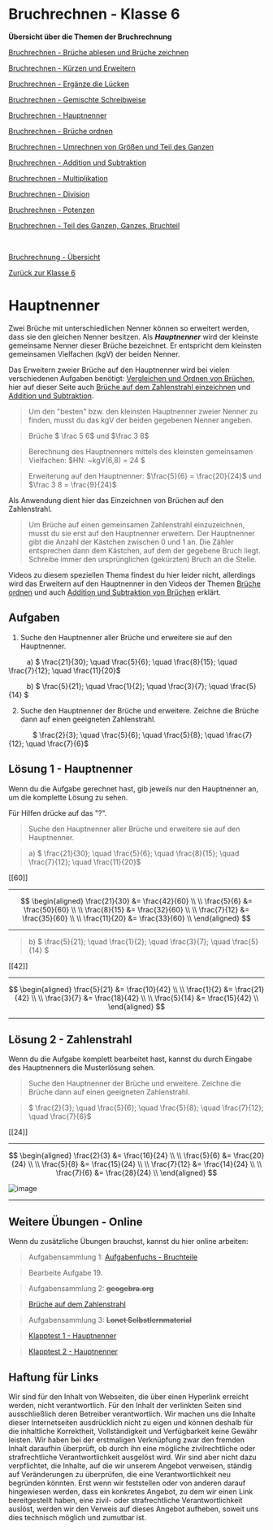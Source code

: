 <!--
author: Susanne Suckfüll
email: su-aes@masannek.de
language: de
narrator: German Female
script: url.js

View this file on https://liascript.github.io/course/?https://raw.githubusercontent.com/SUC-AES/Mathematik-5/master/2_Massen_1.md
-->

# Bruchrechnen - Klasse 6

**Übersicht über die Themen der Bruchrechnung**

[Bruchrechnen - Brüche ablesen und Brüche zeichnen](https://liascript.github.io/course/?https://raw.githubusercontent.com/SUC-AES/Mathe-Webseite/master/Klasse_06/02_Bruchrechnen/M-06-02-01-Ablesen-Zeichnen.md#2)

[Bruchrechnen - Kürzen und Erweitern](https://liascript.github.io/course/?https://raw.githubusercontent.com/SUC-AES/Mathe-Webseite/master/Klasse_06/02_Bruchrechnen/M-06-02-02-Kuerzen-Erweitern.md#2)

[Bruchrechnen - Ergänze die Lücken](https://liascript.github.io/course/?https://raw.githubusercontent.com/SUC-AES/Mathe-Webseite/master/Klasse_06/02_Bruchrechnen/M-06-02-03-Ergaenze-Luecken.md#2)

[Bruchrechnen - Gemischte Schreibweise](https://liascript.github.io/course/?https://raw.githubusercontent.com/SUC-AES/Mathe-Webseite/master/Klasse_06/02_Bruchrechnen/M-06-02-04-Gemischte-Schreibweise.md#2)

[Bruchrechnen - Hauptnenner](https://liascript.github.io/course/?https://raw.githubusercontent.com/SUC-AES/Mathe-Webseite/master/Klasse_06/02_Bruchrechnen/M-06-02-05-Hauptnenner.md#2)

[Bruchrechnen - Brüche ordnen](https://liascript.github.io/course/?https://raw.githubusercontent.com/SUC-AES/Mathe-Webseite/master/Klasse_06/02_Bruchrechnen/M-06-02-02-Kuerzen-Erweitern.md#2)

[Bruchrechnen - Umrechnen von Größen und Teil des Ganzen](https://liascript.github.io/course/?https://raw.githubusercontent.com/SUC-AES/Mathe-Webseite/master/Klasse_06/02_Bruchrechnen/M-06-02-07-Groessen-Teil-des-Ganzen.md#2)

[Bruchrechnen - Addition und Subtraktion](https://liascript.github.io/course/?https://raw.githubusercontent.com/SUC-AES/Mathe-Webseite/master/Klasse_06/02_Bruchrechnen/M-06-02-08-Addition-Subtraktion.md#2)

[Bruchrechnen - Multiplikation](https://liascript.github.io/course/?https://raw.githubusercontent.com/SUC-AES/Mathe-Webseite/master/Klasse_06/02_Bruchrechnen/M-06-02-09-Multiplikation.md#2)

[Bruchrechnen - Division](https://liascript.github.io/course/?https://raw.githubusercontent.com/SUC-AES/Mathe-Webseite/master/Klasse_06/02_Bruchrechnen/M-06-02-10-Division.md#2)

[Bruchrechnen - Potenzen](https://liascript.github.io/course/?https://raw.githubusercontent.com/SUC-AES/Mathe-Webseite/master/Klasse_06/02_Bruchrechnen/M-06-02-11-Potenzen.md#2)

[Bruchrechnen - Teil des Ganzen, Ganzes, Bruchteil](https://liascript.github.io/course/?https://raw.githubusercontent.com/SUC-AES/Mathe-Webseite/master/Klasse_06/02_Bruchrechnen/M-06-02-12-TdG-Ganzes-Bruchteil.md#2)



$\qquad$

[Bruchrechnung - Übersicht](https://liascript.github.io/course/?https://raw.githubusercontent.com/SUC-AES/Mathe-Webseite/master/Klasse_06/02_Bruchrechnen/M-06-02-00-Uebersicht.md#1)

[Zurück zur Klasse 6]()




# Hauptnenner

Zwei Brüche mit unterschiedlichen Nenner können so erweitert werden, dass sie den gleichen Nenner besitzen.
Als ***Hauptnenner*** wird der kleinste gemeinsame Nenner dieser Brüche bezeichnet. Er entspricht dem kleinsten gemeinsamen Vielfachen (kgV) der beiden Nenner.

Das Erweitern zweier Brüche auf den Hauptnenner wird bei vielen verschiedenen Aufgaben benötigt: [Vergleichen und Ordnen von Brüchen](https://liascript.github.io/course/?https://raw.githubusercontent.com/SUC-AES/Mathe-Webseite/master/Klasse_06/02_Bruchrechnen/M-06-02-02-Kuerzen-Erweitern.md#2), hier auf dieser Seite auch [Brüche auf dem Zahlenstrahl einzeichnen](https://liascript.github.io/course/?https://raw.githubusercontent.com/SUC-AES/Mathe-Webseite/master/Klasse_06/02_Bruchrechnen/M-06-02-05-Hauptnenner.md#5) und [Addition und Subtraktion](https://liascript.github.io/course/?https://raw.githubusercontent.com/SUC-AES/Mathe-Webseite/master/Klasse_06/02_Bruchrechnen/M-06-02-08-Addition-Subtraktion.md#2).

> Um den "besten" bzw. den kleinsten Hauptnenner zweier Nenner zu finden, musst du das kgV der beiden gegebenen Nenner angeben.

> Brüche $ \frac 5 6$ und $\frac 3 8$

> Berechnung des Hauptnenners mittels des kleinsten gemeinsamen Vielfachen: $HN: ~kgV(6,8) = 24 $

> Erweiterung auf den Hauptnenner: $\frac{5}{6} = \frac{20}{24}$ und $\frac 3 8 = \frac{9}{24}$

Als Anwendung dient hier das Einzeichnen von Brüchen auf den Zahlenstrahl.

> Um Brüche auf einen gemeinsamen Zahlenstrahl einzuzeichnen, musst du sie erst auf den Hauptnenner erweitern. Der Hauptnenner gibt die Anzahl der Kästchen zwischen 0 und 1 an. Die Zähler entsprechen dann dem Kästchen, auf dem der gegebene Bruch liegt. Schreibe immer den ursprünglichen (gekürzten) Bruch an die Stelle.

Videos zu diesem speziellen Thema findest du hier leider nicht, allerdings wird das Erweitern auf den Hauptnenner in den Videos der Themen [Brüche ordnen](https://liascript.github.io/course/?https://raw.githubusercontent.com/SUC-AES/Mathe-Webseite/master/Klasse_06/02_Bruchrechnen/M-06-02-02-Kuerzen-Erweitern.md#2) und auch [Addition und Subtraktion von Brüchen](https://liascript.github.io/course/?https://raw.githubusercontent.com/SUC-AES/Mathe-Webseite/master/Klasse_06/02_Bruchrechnen/M-06-02-08-Addition-Subtraktion.md#2) erklärt.


## Aufgaben

1. Suche den Hauptnenner aller Brüche und erweitere sie auf den Hauptnenner.

$\qquad$ a) $ \frac{21}{30}; \quad \frac{5}{6}; \quad \frac{8}{15}; \quad \frac{7}{12}; \quad \frac{11}{20}$

$\qquad$ b) $ \frac{5}{21}; \quad \frac{1}{2}; \quad \frac{3}{7}; \quad \frac{5}{14} $


2. Suche den Hauptnenner der Brüche und erweitere. Zeichne die Brüche dann auf einen geeigneten Zahlenstrahl.

$\qquad ~~~$  $ \frac{2}{3}; \quad \frac{5}{6}; \quad \frac{5}{8}; \quad \frac{7}{12}; \quad \frac{7}{6}$


## Lösung 1 - Hauptnenner

Wenn du die Aufgabe gerechnet hast, gib jeweils nur den Hauptnenner an, um die komplette Lösung zu sehen.

Für Hilfen drücke auf das "?".

> Suche den Hauptnenner aller Brüche und erweitere sie auf den Hauptnenner.

> a) $ \frac{21}{30}; \quad \frac{5}{6}; \quad \frac{8}{15}; \quad \frac{7}{12}; \quad \frac{11}{20}$


[[60]]
*********************************


$$
\begin{aligned}
  \frac{21}{30} &= \frac{42}{60} \\ \\
  \frac{5}{6} &= \frac{50}{60} \\ \\
  \frac{8}{15} &= \frac{32}{60} \\ \\
  \frac{7}{12} &= \frac{35}{60} \\ \\
  \frac{11}{20} &= \frac{33}{60} \\
\end{aligned}
$$

*********************************


> b) $ \frac{5}{21}; \quad \frac{1}{2}; \quad \frac{3}{7}; \quad \frac{5}{14} $


[[42]]
*********************************


$$
\begin{aligned}
  \frac{5}{21} &= \frac{10}{42} \\ \\
  \frac{1}{2} &= \frac{21}{42} \\ \\
  \frac{3}{7} &= \frac{18}{42} \\ \\
  \frac{5}{14} &= \frac{15}{42} \\
\end{aligned}
$$

*********************************


## Lösung 2 - Zahlenstrahl

Wenn du die Aufgabe komplett bearbeitet hast, kannst du durch Eingabe des Hauptnenners die Musterlösung sehen.

> Suche den Hauptnenner der Brüche und erweitere. Zeichne die Brüche dann auf einen geeigneten Zahlenstrahl.

> $ \frac{2}{3}; \quad \frac{5}{6}; \quad \frac{5}{8}; \quad \frac{7}{12}; \quad \frac{7}{6}$


[[24]]
*********************************


$$
\begin{aligned}
  \frac{2}{3} &= \frac{16}{24} \\ \\
  \frac{5}{6} &= \frac{20}{24} \\ \\
  \frac{5}{8} &= \frac{15}{24} \\ \\
  \frac{7}{12} &= \frac{14}{24} \\ \\
  \frac{7}{6} &= \frac{28}{24} \\
\end{aligned}
$$

![image](/graphics/M-06-02-05-Zahlenstrahl-LSG.png)

*********************************

## Weitere Übungen - Online

Wenn du zusätzliche Übungen brauchst, kannst du hier online arbeiten:

> Aufgabensammlung 1:
> [Aufgabenfuchs - Bruchteile](https://mathe.aufgabenfuchs.de/bruch/bruchteile.shtml)

> Bearbeite Aufgabe 19.


> Aufgabensammlung 2: **~~geogebra.org~~**

> [Brüche auf dem Zahlenstrahl](https://www.geogebra.org/m/pqqbgevr)


> Aufgabensammlung 3: **~~Lonet Selbstlernmaterial~~**

> [Klapptest 1 - Hauptnenner](http://ne.lo-net2.de/selbstlernmaterial/m/s1ar/brke/brke_hn_kt1.PDF)

> [Klapptest 2 - Hauptnenner](http://ne.lo-net2.de/selbstlernmaterial/m/s1ar/brke/brke_hn_kt2.PDF)



## Haftung für Links

Wir sind für den Inhalt von Webseiten, die über einen Hyperlink erreicht werden, nicht verantwortlich. Für den Inhalt der verlinkten Seiten sind ausschließlich deren Betreiber verantwortlich. Wir machen uns die Inhalte dieser Internetseiten ausdrücklich nicht zu eigen und können deshalb für die inhaltliche Korrektheit, Vollständigkeit und Verfügbarkeit keine Gewähr leisten. Wir haben bei der erstmaligen Verknüpfung zwar den fremden Inhalt daraufhin überprüft, ob durch ihn eine mögliche zivilrechtliche oder strafrechtliche Verantwortlichkeit ausgelöst wird. Wir sind aber nicht dazu verpflichtet, die Inhalte, auf die wir unserem Angebot verweisen, ständig auf Veränderungen zu überprüfen, die eine Verantwortlichkeit neu begründen könnten. Erst wenn wir feststellen oder von anderen darauf hingewiesen werden, dass ein konkretes Angebot, zu dem wir einen Link bereitgestellt haben, eine zivil- oder strafrechtliche Verantwortlichkeit auslöst, werden wir den Verweis auf dieses Angebot aufheben, soweit uns dies technisch möglich und zumutbar ist.
